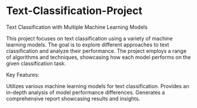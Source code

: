 # Text-Classification-Project
Text Classification with Multiple Machine Learning Models

This project focuses on text classification using a variety of machine learning models. The goal is to explore different approaches to text classification and analyze their performance. The project employs a range of algorithms and techniques, showcasing how each model performs on the given classification task.

Key Features:

Utilizes various machine learning models for text classification.
Provides an in-depth analysis of model performance differences.
Generates a comprehensive report showcasing results and insights.
